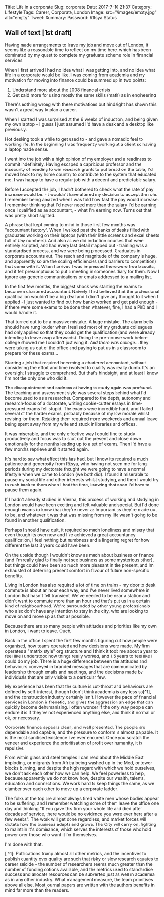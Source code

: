 Title: Life in a corporate
Slug: corporate
Date: 2017-7-10 21:37
Category: Lifestyle
Tags: Career, Corporate, London
Image: src="/images/empty.jpg" alt="empty"
Tweet: 
Summary:
Password: R1tsya
Status: 

## Wall of text [1st draft]

Having made arrangements to leave my job and move out of London, it seems like a reasonable time to reflect on my time here, which has been dominated by my quest to complete my graduate scheme role in financial services. 

When I first arrived I had no idea what I was getting into, and no idea what life in a corporate would be like. I was coming from academia and my motivation for moving into finance could be summed up in two points:

1. Understand more about the 2008 financial crisis
2. Get paid more for using mostly the same skills (math) as in engineering


There's nothing wrong with these motivations but hindsight has shown this wasn't a great way to plan a career. 

When I started I was surprised at the 6 weeks of induction, and being given my own laptop - I guess I just assumed I'd have a desk and a desktop like previously. 

Hot desking took a while to get used to - and gave a nomadic feel to working life. In the beginning I was frequently working at a client so having a laptop made sense.

I went into the job with a high opinion of my employer and a readiness to commit indefinitely. Having escaped a capricious professor and the insecurity of needing to win research grants to put bread on the table, I'd moved back to my home country to contribute to the system that educated me. I was happy to have a regular job with a decent and predictable salary. 

Before I accepted the job, I hadn't bothered to check what the rate of pay increase would be. -It wouldn't have altered my decision to accept the role. I remember being amazed when I was told how fast the pay would increase. I remember thinking that I'd never need more than the salary I'd be earning once I qualified as an accountant, - what I'm earning now. Turns out that was pretty short sighted. 

A phrase that kept coming to mind in those first few months was "accountant factory". When I walked past the banks of desks filled with graduates working on their laptops (with their little screens and excel sheets full of *tiny* numbers). And also as we did induction courses that were entirely scripted, and had every last detail mapped out - training was a standardised process, and we were being processed. Graduates in, corporate accounts out. The reach and magnitude of the company is huge, and apparently so are the scaling efficiencies (and barriers to competition) that come with it. When I arrived I was impressed there were free biscuits, and it felt presumptuous to put a meeting in someones diary for them. Now I ignore any generic communications or emails addressed to a mailing list. 

In the first few months, the biggest shock was starting the exams to become a chartered accountant. Naively I had believed that the professional qualification wouldn't be a big deal and I didn't give any thought to it when I applied - I just wanted to find out how banks worked and get paid enough - if there were some exams to be done then whatever, fine, I had a PhD and I would handle it. 

That turned out to be a massive mistake. A huge mistake. The alarm bells should have rung louder when I realised most of my graduate colleagues had only applied so that they could get the qualification (and were already intending to leave asap afterwards). Doing the pre-course work before college showed me I couldn't just wing it. *And there was college*… they were taking us out of the office and paying to put us in a classroom to prepare for these exams… 

Starting a job that required becoming a chartered accountant, without considering the effort and time involved to qualify was really dumb. It's an oversight I struggle to comprehend. But that's hindsight, and at least I know I'm not the only one who did it. 

The disappointment and sadness at having to study again was profound. The teaching and assessment style was several steps behind what I'd become used to as a researcher. Compared to the depth, autonomy and research-focus of a doctorate, writing cookie-cutter essays in time-pressured exams felt stupid. The exams were incredibly hard, and I failed several of the harder exams, probably because of my low morale whilst revising for them. Retaking them required more weekends and annual leave being spent away from my wife and stuck in libraries and offices. 

It was miserable, and the only effective way I could find to study productively and focus was to shut out the present and close down emotionally for the months leading up to a set of exams. Then I'd have a few months reprieve until it started again. 

It's hard to say what effect this has had, but I know its required a much patience and generosity from  Ritsya, who having not seen me for long periods during my doctorate thought we were going to have a normal lifestyle when we came to London (we both did). I found it miserable to pause my social life and other interests whilst studying, and then I would try to rush back to them when I had the time, knowing that soon I'd have to pause them again. 

If I hadn't already studied in Vienna, this process of working and studying in London would have been exciting and felt valuable and special. But I'd done enough exams to know that they're never as important as they're made out to be, and whatever it was that was missing from my life wasn't going to be found in another qualification. 

Perhaps I should have quit, it required so much loneliness and misery that even though its over now and I've achieved a great accountancy qualification,  I feel nothing but numbness and a lingering regret for how different the last 3 years could have been. 

On the upside though I wouldn't know as much about business or finance (and I'm really glad to finally not see business as some mysterious other), but things could have been so much more pleasant in the present, and Im exhausted of deferring present comfort in favour of future non-specific benefits.  

Living in London has also required a lot of time on trains - my door to desk commute is about an hour each way, and I've never lived somewhere in London that hasn't felt transient. We've needed to be near a station and didn't want to commute more than an hour and that's put us in a certain kind of neighbourhood. We're surrounded by other young professionals who also don't have any intention to stay in the city, who are looking to move on and move up as fast as possible. 

Because there are so many people with attitudes and priorities like my own in London, I want to leave. Ouch. 

Back in the office I spent the first few months figuring out how people were organised, how teams operated and how decisions were made. My firm operates a "matrix style" org structure and I think it took me about a year to feel like I understood how things really worked, and 1.5 years to feel like I could do my job. There is a huge difference between the attitudes and behaviours conveyed in branded messages that are communicated by leadership through emails and meetings, and the decisions made by individuals that are only visible to a particular few. 

My experience has been that the culture is cut-throat and behaviours are defined by self-interest, though I don't think academia is any less so[^1], and the construction industry certainly isn't. However the pace of financial services in London is frenetic, and gives the aggression an edge that can quickly become dehumanising. I often wonder if the only way people can endure it is if they've not experienced anything else, and think it normal or ok, or necessary.

Corporate finance appears clean, and well presented. The people are dependable and capable, and the pressure to conform is almost palpable. It is the most sanitised existence I've ever endured. Once you scratch the veneer and experience the prioritisation of profit over humanity, it is repulsive. 

From within glass and steel temples I can read about the Middle East imploding, or migrants from Africa being washed up in the Med, or tower blocks burning, and despite the high regard with which we hold ourselves, we don't ask each other how we can help. We feel powerless to help, because apparently we do not know how, despite our wealth, talents, education and connections. We work hard to keep things the same, as we clamber over each other to move up a corporate ladder. 

The folks at the top are almost always tired white men whose bodies appear to be suffering, and I remember watching some of them leave the office one day and thinking "If you gave this firm your whole life and died after decades of service, there would be no evidence you were ever here after a few weeks". The work will get done regardless, and market forces will dictate how the business adapts and grows.  The City will carry on, fighting to maintain it's dominance, which serves the interests of those who hold power over those who want it for themselves. 

I'm done with that. 



[ ^1]: Publications trump almost all other metrics, and the incentives to publish quantity over quality are such that risky or slow research equates to career suicide - the number of researchers seems much greater than the number of funding options available, and the metrics used to standardise success and allocate resources can be subverted just as well in academia as in any other industry. What management measure, the team prioritises above all else. Most journal papers are written with the authors benefits in mind far more than the readers.

